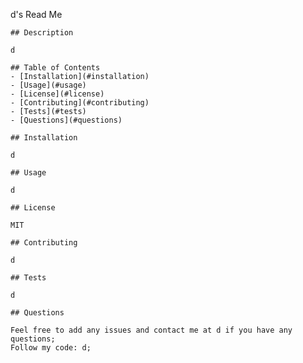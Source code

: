 d's Read Me
    
    ## Description 
    
    d
    
    ## Table of Contents
    - [Installation](#installation)
    - [Usage](#usage)
    - [License](#license)
    - [Contributing](#contributing)
    - [Tests](#tests)
    - [Questions](#questions)
    
    ## Installation
    
    d
    
    ## Usage 
    
    d
    
    ## License
    
    MIT
    
    ## Contributing
    
    d
    
    ## Tests
    
    d
    
    ## Questions
    
    Feel free to add any issues and contact me at d if you have any questions;
    Follow my code: d;
    
    